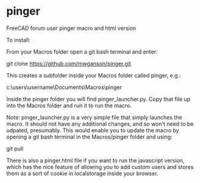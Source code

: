 # pinger
FreeCAD forum user pinger macro and html version

To install:

From your Macros folder open a git bash terminal and enter:

git clone https://github.com/mwganson/pinger.git

This creates a subfolder inside your Macros folder called pinger, e.g.:

c:\users\username\Documents\Macros\pinger

Inside the pinger folder you will find pinger_launcher.py.  Copy that file up into the Macros folder and run it to run the macro.

Note: pinger_launcher.py is a very simple file that simply launches the macro.  It should not have any additional changes, and so won't need to be udpated, presumably.  This would enable you to update the macro by opening a git bash terminal in the Macros/pinger folder and using:

git pull

There is also a pinger.html file if you want to run the javascript version, which has the nice feature of allowing you to add custom users and stores them as a sort of cookie in localstorage inside your browser.